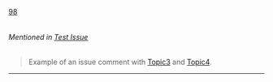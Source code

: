 [98](https://github.com/guilhermeprokisch/ideias/issues/98) 
###### 




###### Mentioned in [Test Issue ](Test-Issue-)  
 > Example of an issue comment with [Topic3](Topic3) and [Topic4](Topic4).

-------------------------------------------------------------------------------

